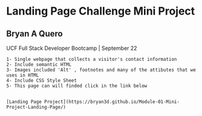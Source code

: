 # Landing Page Challenge Mini Project
## Bryan A Quero
UCF Full Stack Developer Bootcamp | September 22

~~~/Build a landing page using HTML and CSS ~~~
1- Single webpage that collects a visitor's contact information
2- Include semantic HTML
3- Images included 'Alt' , footnotes and many of the attibutes that we uses in HTML
4- Include CSS Style Sheet 
5- This page can will finded click in the link below


[Landing Page Project](https://bryan3d.github.io/Module-01-Mini-Project-Landing-Page/)

